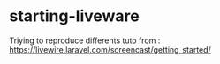# starting-liveware

Triying to reproduce differents tuto from : https://livewire.laravel.com/screencast/getting_started/
